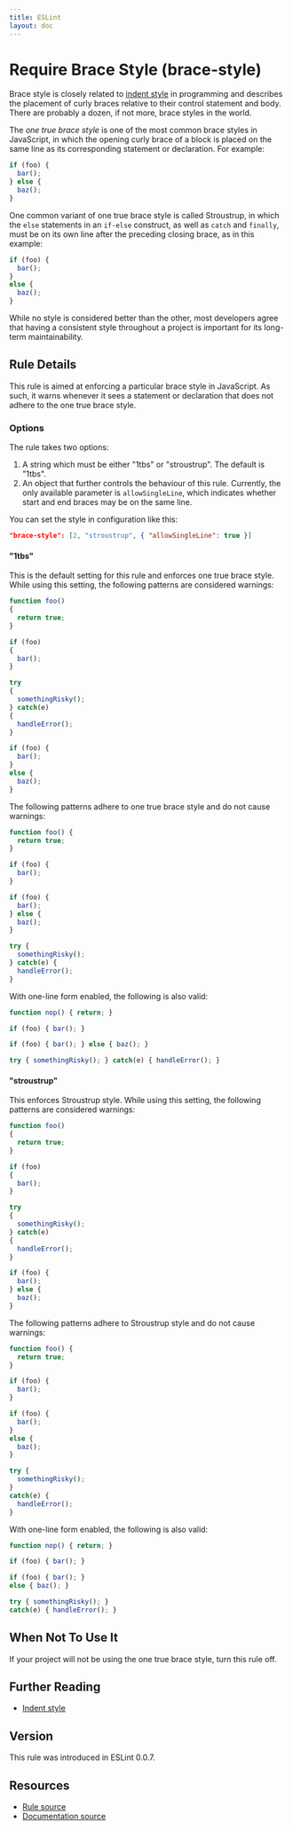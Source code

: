 ```yaml
---
title: ESLint
layout: doc
---
```

<!-- Note: No pull requests accepted for this file. See README.md in the root directory for details. -->
# Require Brace Style (brace-style)

Brace style is closely related to [indent style](http://en.wikipedia.org/wiki/Indent_style) in programming and describes the placement of curly braces relative to their control statement and body. There are probably a dozen, if not more, brace styles in the world.

The *one true brace style* is one of the most common brace styles in JavaScript, in which the opening curly brace of a block is placed on the same line as its corresponding statement or declaration. For example:

```js
if (foo) {
  bar();
} else {
  baz();
}
```

One common variant of one true brace style is called Stroustrup, in which the `else` statements in an `if-else` construct, as well as `catch` and `finally`, must be on its own line after the preceding closing brace, as in this example:

```js
if (foo) {
  bar();
}
else {
  baz();
}
```

While no style is considered better than the other, most developers agree that having a consistent style throughout a project is important for its long-term maintainability.

## Rule Details

This rule is aimed at enforcing a particular brace style in JavaScript. As such, it warns whenever it sees a statement or declaration that does not adhere to the one true brace style.

### Options

The rule takes two options:

1. A string which must be either "1tbs" or "stroustrup". The default is "1tbs".
2. An object that further controls the behaviour of this rule. Currently, the only available parameter is `allowSingleLine`, which indicates whether start and end braces may be on the same line.

You can set the style in configuration like this:

```json
"brace-style": [2, "stroustrup", { "allowSingleLine": true }]
```

#### "1tbs"

This is the default setting for this rule and enforces one true brace style. While using this setting, the following patterns are considered warnings:

```js
function foo()
{
  return true;
}

if (foo)
{
  bar();
}

try
{
  somethingRisky();
} catch(e)
{
  handleError();
}

if (foo) {
  bar();
}
else {
  baz();
}
```

The following patterns adhere to one true brace style and do not cause warnings:

```js
function foo() {
  return true;
}

if (foo) {
  bar();
}

if (foo) {
  bar();
} else {
  baz();
}

try {
  somethingRisky();
} catch(e) {
  handleError();
}
```

With one-line form enabled, the following is also valid:

```js
function nop() { return; }

if (foo) { bar(); }

if (foo) { bar(); } else { baz(); }

try { somethingRisky(); } catch(e) { handleError(); }
```

#### "stroustrup"


This enforces Stroustrup style. While using this setting, the following patterns are considered warnings:

```js
function foo()
{
  return true;
}

if (foo)
{
  bar();
}

try
{
  somethingRisky();
} catch(e)
{
  handleError();
}

if (foo) {
  bar();
} else {
  baz();
}
```

The following patterns adhere to Stroustrup style and do not cause warnings:

```js
function foo() {
  return true;
}

if (foo) {
  bar();
}

if (foo) {
  bar();
}
else {
  baz();
}

try {
  somethingRisky();
}
catch(e) {
  handleError();
}
```

With one-line form enabled, the following is also valid:

```js
function nop() { return; }

if (foo) { bar(); }

if (foo) { bar(); }
else { baz(); }

try { somethingRisky(); }
catch(e) { handleError(); }
```

## When Not To Use It

If your project will not be using the one true brace style, turn this rule off.

## Further Reading

* [Indent style](http://en.wikipedia.org/wiki/Indent_style)

## Version

This rule was introduced in ESLint 0.0.7.

## Resources

* [Rule source](https://github.com/eslint/eslint/tree/master/lib/rules/brace-style.js)
* [Documentation source](https://github.com/eslint/eslint/tree/master/docs/rules/brace-style.md)
